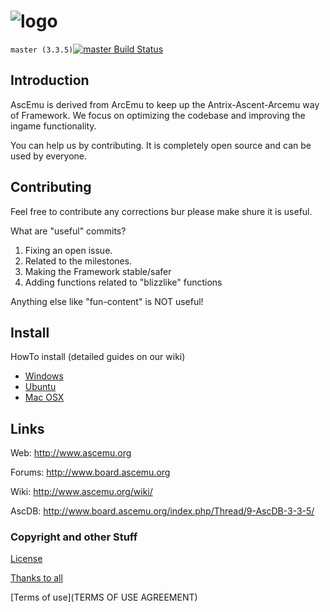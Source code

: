 ﻿# ![logo](http://ascemu.org/style/img/logo.png)
`master (3.3.5)`[![master Build Status](https://travis-ci.org/AscEmu/AscEmu.svg?branch=master)](https://travis-ci.org/AscEmu/AscEmu)


## Introduction
AscEmu is derived from ArcEmu to keep up the Antrix-Ascent-Arcemu way of Framework.
We focus on optimizing the codebase and improving the ingame functionality.

You can help us by contributing. It is completely open source and can be used by everyone.


## Contributing
Feel free to contribute any corrections bur please make shure it is useful.

What are "useful" commits?
 1. Fixing an open issue.
 2. Related to the milestones.
 3. Making the Framework stable/safer
 4. Adding functions related to "blizzlike" functions 

Anything else like "fun-content" is NOT useful!


## Install
HowTo install (detailed guides on our wiki)
* [Windows](http://www.ascemu.org//wiki/index.php?title=3.3.5_Windows)
* [Ubuntu](http://www.ascemu.org/wiki/index.php?title=3.3.5_Ubuntu)
* [Mac OSX](http://www.ascemu.org/wiki/index.php?title=3.3.5_Mac_OSX)


## Links
Web: http://www.ascemu.org

Forums: http://www.board.ascemu.org

Wiki: http://www.ascemu.org/wiki/

AscDB: http://www.board.ascemu.org/index.php/Thread/9-AscDB-3-3-5/



### Copyright and other Stuff
 [License](LICENSE.md)
 
 [Thanks to all](THANKS.md)
 
 [Terms of use](TERMS OF USE AGREEMENT)
 
